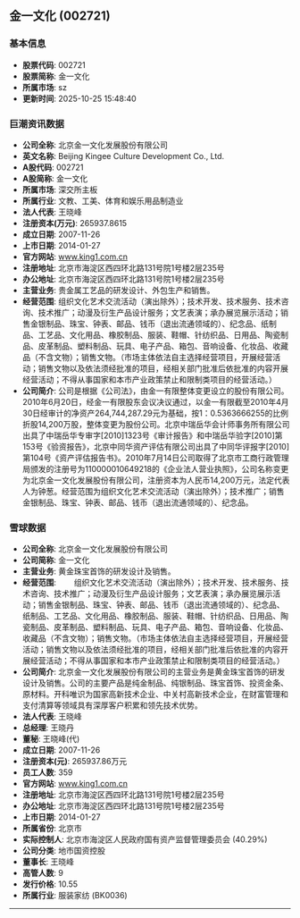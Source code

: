 ## 金一文化 (002721)

### 基本信息

- **股票代码**: 002721
- **股票简称**: 金一文化
- **所属市场**: sz
- **更新时间**: 2025-10-25 15:48:40

### 巨潮资讯数据

- **公司全称**: 北京金一文化发展股份有限公司
- **英文名称**: Beijing Kingee Culture Development Co., Ltd.
- **A股代码**: 002721
- **A股简称**: 金一文化
- **所属市场**: 深交所主板
- **所属行业**: 文教、工美、体育和娱乐用品制造业
- **法人代表**: 王晓峰
- **注册资本(万元)**: 265937.8615
- **成立日期**: 2007-11-26
- **上市日期**: 2014-01-27
- **官方网站**: www.king1.com.cn
- **注册地址**: 北京市海淀区西四环北路131号院1号楼2层235号
- **办公地址**: 北京市海淀区西四环北路131号院1号楼2层235号
- **主营业务**: 贵金属工艺品的研发设计、外包生产和销售。
- **经营范围**: 组织文化艺术交流活动（演出除外）；技术开发、技术服务、技术咨询、技术推广；动漫及衍生产品设计服务；文艺表演；承办展览展示活动；销售金银制品、珠宝、钟表、邮品、钱币（退出流通领域的）、纪念品、纸制品、工艺品、文化用品、橡胶制品、服装、鞋帽、针纺织品、日用品、陶瓷制品、皮革制品、塑料制品、玩具、电子产品、箱包、音响设备、化妆品、收藏品（不含文物）；销售文物。（市场主体依法自主选择经营项目，开展经营活动；销售文物以及依法须经批准的项目，经相关部门批准后依批准的内容开展经营活动；不得从事国家和本市产业政策禁止和限制类项目的经营活动。）
- **公司简介**: 公司是根据《公司法》，由金一有限整体变更设立的股份有限公司。2010年6月20日，经金一有限股东会议决议通过，以金一有限截至2010年4月30日经审计的净资产264,744,287.29元为基础，按1：0.5363666255的比例折股14,200万股，整体变更为股份公司。北京中瑞岳华会计师事务所有限公司出具了中瑞岳华专审字[2010]1323号《审计报告》和中瑞岳华验字[2010]第153号《验资报告》，北京中同华资产评估有限公司出具了中同华评报字[2010]第104号《资产评估报告书》。2010年7月14日公司取得了北京市工商行政管理局颁发的注册号为110000010649218的《企业法人营业执照》，公司名称变更为北京金一文化发展股份有限公司，注册资本为人民币14,200万元，法定代表人为钟葱。经营范围为组织文化艺术交流活动（演出除外）；技术推广；销售金银制品、珠宝、钟表、邮品、钱币（退出流通领域的）、纪念品。

### 雪球数据

- **公司全称**: 北京金一文化发展股份有限公司
- **公司简称**: 金一文化
- **主营业务**: 黄金珠宝首饰的研发设计及销售。
- **经营范围**: 　　组织文化艺术交流活动（演出除外）；技术开发、技术服务、技术咨询、技术推广；动漫及衍生产品设计服务；文艺表演；承办展览展示活动；销售金银制品、珠宝、钟表、邮品、钱币（退出流通领域的）、纪念品、纸制品、工艺品、文化用品、橡胶制品、服装、鞋帽、针纺织品、日用品、陶瓷制品、皮革制品、塑料制品、玩具、电子产品、箱包、音响设备、化妆品、收藏品（不含文物）；销售文物。（市场主体依法自主选择经营项目，开展经营活动；销售文物以及依法须经批准的项目，经相关部门批准后依批准的内容开展经营活动；不得从事国家和本市产业政策禁止和限制类项目的经营活动。）
- **公司简介**: 北京金一文化发展股份有限公司的主营业务是黄金珠宝首饰的研发设计及销售。公司的主要产品是纯金制品、纯银制品、珠宝首饰、投资金条、原材料。开科唯识为国家高新技术企业、中关村高新技术企业，在财富管理和支付清算等领域具有深厚客户积累和领先技术优势。
- **法人代表**: 王晓峰
- **总经理**: 王晓丹
- **董秘**: 王晓峰(代)
- **成立日期**: 2007-11-26
- **注册资本(元)**: 265937.86万元
- **员工人数**: 359
- **官方网站**: www.king1.com.cn
- **注册地址**: 北京市海淀区西四环北路131号院1号楼2层235号
- **办公地址**: 北京市海淀区西四环北路131号院1号楼2层235号
- **上市日期**: 2014-01-27
- **所属省份**: 北京市
- **实际控制人**: 北京市海淀区人民政府国有资产监督管理委员会 (40.29%)
- **公司分类**: 地市国资控股
- **董事长**: 王晓峰
- **高管人数**: 9
- **发行价格**: 10.55
- **所属行业**: 服装家纺 (BK0036)

---